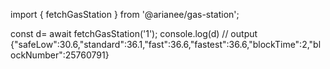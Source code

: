 ﻿import { fetchGasStation } from '@arianee/gas-station';

const d= await fetchGasStation('1');
console.log(d)
// output
{"safeLow":30.6,"standard":36.1,"fast":36.6,"fastest":36.6,"blockTime":2,"blockNumber":25760791}

